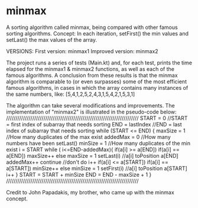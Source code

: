 # minmax
A sorting algorithm called minmax, being compared with other famous sorting algorithms.
Concept: In each iteration, setFirst() the min values and setLast() the max values of the array.


VERSIONS:
First version: minmax1
Improved version: minmax2

The project runs a series of tests (Main.kt) and, for each test, prints the time elapsed for the minmax1 & minmax2 functions, as well as each of the famous algorithms. A conclusion from these results is that the minmax algorithm is comparable to (or even surpasses) some of the most efficient famous algorithms, in cases in which the array contains many instances of the same numbers, like: [5,4,1,2,5,2,4,3,1,5,4,2,1,5,3,1]


The algorithm can take several modifications and improvements. The implementation of "minmax2" is illustrated in the pseudo-code below:
///////////////////////////////////////////////////////////////////////
START = 0         //START = first index of subarray that needs sorting
END = lastIndex   //END = last index of subarray that needs sorting
while (START <= END) {
    maxSize = 1  //How many duplicates of the max exist
    addedMax = 0 //How many numbers have been setLast()
    minSize = 1  //How many duplicates of the min exist
    i = START
    while ( i<=END-addedMax){
        if(a[i] >= a[END]) 
            if(a[i] == a[END]) maxSize++
            else maxSize = 1
            setLast(i) //a[i] toPosition a[END]
            addedMax++
            continue //don't do i++
        if(a[i] <= a[START]) 
            if(a[i] == a[START]) minSize++
            else minSize = 1
            setFirst(i) //a[i] toPosition a[START]
        i++
    }
    START = START + minSize
    END = END - maxSize + 1
}
///////////////////////////////////////////////////////////////////////

Credit to John Papadakis, my brother, who came up with the minmax concept.
